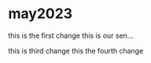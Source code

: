 # may2023 
this is the first change
this is our sen...

this is third change
this the fourth change
